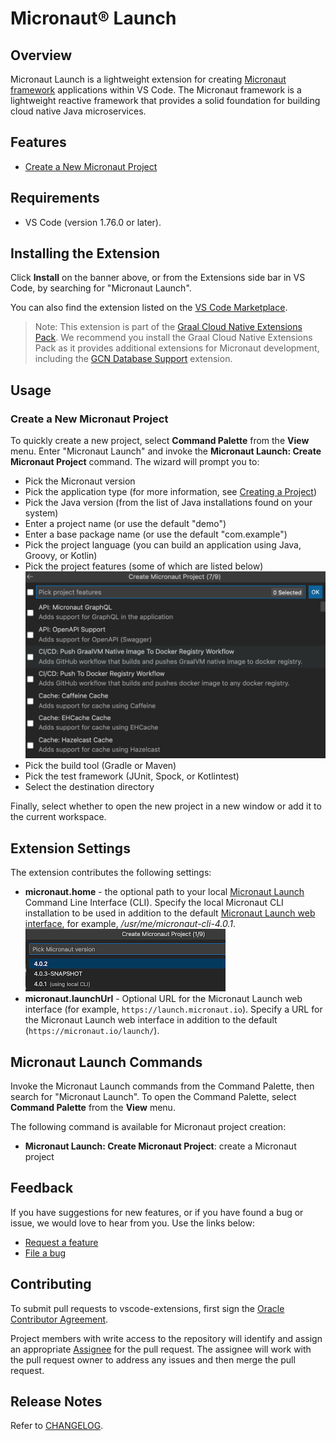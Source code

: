 # Micronaut&reg; Launch

## Overview
Micronaut Launch is a lightweight extension for creating [Micronaut framework](https://micronaut.io/) applications within VS Code.
The Micronaut framework is a lightweight reactive framework that provides a solid foundation for building cloud native Java microservices.

## Features
* [Create a New Micronaut Project](#create-a-new-micronaut-project)

## Requirements
- VS Code (version 1.76.0 or later).

## Installing the Extension
Click **Install** on the banner above, or from the Extensions side bar in VS Code, by searching for "Micronaut Launch".

You can also find the extension listed on the [VS Code Marketplace](https://marketplace.visualstudio.com/items?itemName=oracle-labs-graalvm.micronaut).

> Note: This extension is part of the [Graal Cloud Native Extensions Pack](https://marketplace.visualstudio.com/items?itemName=oracle-labs-graalvm.graal-cloud-native-pack). We recommend you install the Graal Cloud Native Extensions Pack as it provides additional extensions for Micronaut development, including the [GCN Database Support](https://marketplace.visualstudio.com/items?itemName=oracle-labs-graalvm.gcn-database-drivers) extension.

## Usage

### Create a New Micronaut Project

To quickly create a new project, select **Command Palette** from the **View** menu.
Enter "Micronaut Launch" and invoke the **Micronaut Launch: Create Micronaut Project** command.
The wizard will prompt you to:

- Pick the Micronaut version
- Pick the application type (for more information, see [Creating a Project](https://docs.micronaut.io/latest/guide/#createProject))
- Pick the Java version (from the list of Java installations found on your system)
- Enter a project name (or use the default "demo")
- Enter a base package name (or use the default "com.example")
- Pick the project language (you can build an application using Java, Groovy, or Kotlin)
- Pick the project features (some of which are listed below)
  ![Micronaut Project Features](images/micronaut-project-features_view.png)
- Pick the build tool (Gradle or Maven)
- Pick the test framework (JUnit, Spock, or Kotlintest)
- Select the destination directory

Finally, select whether to open the new project in a new window or add it to the current workspace.

## Extension Settings

The extension contributes the following settings:

* __micronaut.home__ - the optional path to your local [Micronaut Launch](https://micronaut-projects.github.io/micronaut-starter/latest/guide/index.html#introduction) Command Line Interface (CLI).
Specify the local Micronaut CLI installation to be used in addition to the default [Micronaut Launch web interface](https://micronaut.io/launch/), for example, _/usr/me/micronaut-cli-4.0.1_.
 ![Micronaut CLI Set](images/micronaut-cli-setting.png)
* __micronaut.launchUrl__ - Optional URL for the Micronaut Launch web interface (for example, `https://launch.micronaut.io`).
Specify a URL for the Micronaut Launch web interface in addition to the default (`https://micronaut.io/launch/`).

## Micronaut Launch Commands

Invoke the Micronaut Launch commands from the Command Palette, then search for "Micronaut Launch".
To open the Command Palette, select **Command Palette** from the **View** menu.

The following command is available for Micronaut project creation:

* **Micronaut Launch: Create Micronaut Project**: create a Micronaut project

## Feedback

If you have suggestions for new features, or if you have found a bug or issue, we would love to hear from you. Use the links below:

* [Request a feature](https://github.com/graalvm/vscode-extensions/issues/new?labels=enhancement)
* [File a bug](https://github.com/graalvm/vscode-extensions/issues/new?labels=bug)

## Contributing

To submit pull requests to vscode-extensions, first sign the [Oracle Contributor Agreement](http://www.oracle.com/technetwork/community/oca-486395.html).

Project members with write access to the repository will identify and assign an appropriate [Assignee](https://help.github.com/articles/assigning-issues-and-pull-requests-to-other-github-users/) for the pull request.
The assignee will work with the pull request owner to address any issues and then merge the pull request.

## Release Notes

Refer to [CHANGELOG](CHANGELOG.md).